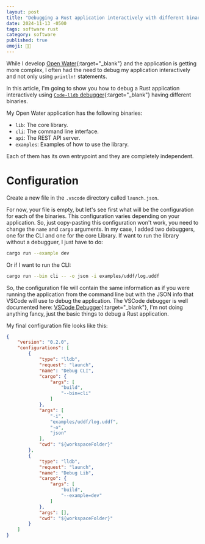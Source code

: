 ```yaml
---
layout: post
title: "Debugging a Rust application interactively with different binaries in VSCode (or Cursor)."
date: 2024-11-13 -0500
tags: software rust
category: software
published: true
emoji: 👨‍💻
---
```


While I develop [Open Water](https://github.com/dfrojas/openwater){:target="_blank"} and the application is getting more complex, I often had the need to debug my application interactively and not only using `println!` statements.

In this article, I'm going to show you how to debug a Rust application interactively using [`Code-lldb` debugger](https://marketplace.visualstudio.com/items?itemName=vadimcn.vscode-lldb){:target="_blank"} having different binaries.

My Open Water application has the following binaries:

- `lib`: The core library.
- `cli`: The command line interface.
- `api`: The REST API server.
- `examples`: Examples of how to use the library.

Each of them has its own entrypoint and they are completely independent.



# Configuration

Create a new file in the `.vscode` directory called `launch.json`.

For now, your file is empty, but let's see first what will be the configuration for each of the binaries. This configuration varies depending on your application. So, just copy-pasting this configuration won't work, you need to change the `name` and `cargo` arguments. In my case, I added two debuggers, one for the CLI and one for the core Library. If want to run the library without a debugguer, I just have to do:

```bash
cargo run --example dev
```

Or if I want to run the CLI:

```bash
cargo run --bin cli -- -o json -i examples/uddf/log.uddf
```

So, the configuration file will contain the same information as if you were running the application from the command line but with the JSON info that VSCode will use to debug the application. The VSCode debugger is well documented here: [VSCode Debugger](https://code.visualstudio.com/docs/editor/debugging){:target="_blank"}, I'm not doing anything fancy, just the basic things to debug a Rust application.

My final configuration file looks like this:

```json
{
    "version": "0.2.0",
    "configurations": [
        {
            "type": "lldb",
            "request": "launch",
            "name": "Debug CLI",
            "cargo": {
                "args": [
                    "build",
                    "--bin=cli"
                ]
            },
            "args": [
                "-i",
                "examples/uddf/log.uddf",
                "-o",
                "json"
            ],
            "cwd": "${workspaceFolder}"
        },
        {
            "type": "lldb",
            "request": "launch",
            "name": "Debug Lib",
            "cargo": {
                "args": [
                    "build",
                    "--example=dev"
                ]
            },
            "args": [],
            "cwd": "${workspaceFolder}"
        }
    ]
}
```
